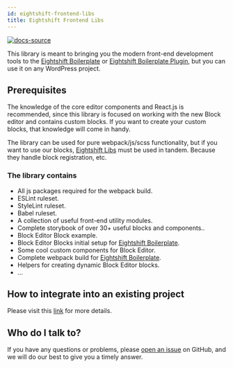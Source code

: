 ```yaml
---
id: eightshift-frontend-libs
title: Eightshift Frontend Libs
---
```


[![docs-source](https://img.shields.io/badge/source-eigthshift--frontend--libs-yellow?style=for-the-badge&logo=javascript&labelColor=2a2a2a)](https://github.com/infinum/eightshift-frontend-libs)

This library is meant to bringing you the modern front-end development tools to the [Eightshift Boilerplate](https://github.com/infinum/eightshift-boilerplate) or [Eightshift Boilerplate Plugin](https://github.com/infinum/eightshift-boilerplate-plugin), but you can use it on any WordPress project.

## Prerequisites

The knowledge of the core editor components and React.js is recommended, since this library is focused on working with the new Block editor and contains custom blocks. If you want to create your custom blocks, that knowledge will come in handy.

The library can be used for pure webpack/js/scss functionality, but if you want to use our blocks, [Eightshift Libs](https://github.com/infinum/eightshift-libs/) must be used in tandem. Because they handle block registration, etc.

### The library contains

- All js packages required for the webpack build.
- ESLint ruleset.
- StyleLint ruleset.
- Babel ruleset.
- A collection of useful front-end utility modules.
- Complete storybook of over 30+ useful blocks and components..
- Block Editor Block example.
- Block Editor Blocks initial setup for [Eightshift Boilerplate](https://github.com/infinum/eightshift-boilerplate).
- Some cool custom components for Block Editor.
- Complete webpack build for [Eightshift Boilerplate](https://github.com/infinum/eightshift-boilerplate).
- Helpers for creating dynamic Block Editor blocks.
- ...

## How to integrate into an existing project

Please visit this [link](advanced/installation-boilerplate-custom) for more details.

## Who do I talk to?

If you have any questions or problems, please [open an issue](https://github.com/infinum/eightshift-frontend-libs/issues) on GitHub, and we will do our best to give you a timely answer.
